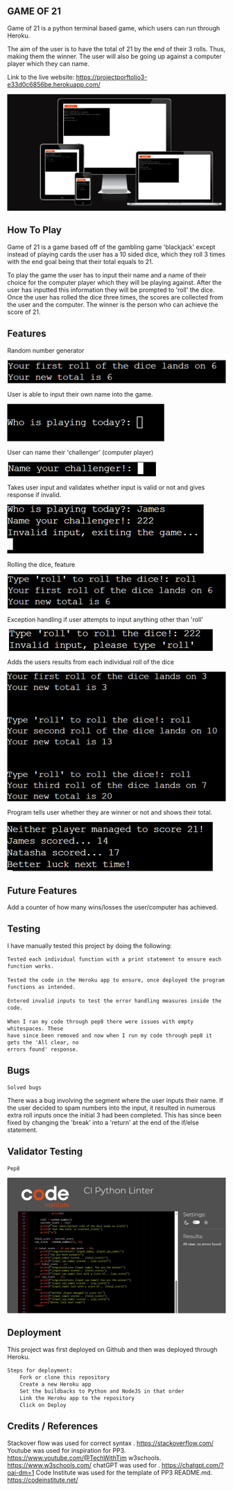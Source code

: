 ## GAME OF 21

Game of 21 is a python terminal based game, which users can run through Heroku.

The aim of the user is to have the total of 21 by the end of their 3 rolls. Thus, making them the winner. The user will also be going up against a computer player which they can name.

Link to the live website:
    https://projectporftolio3-e33d0c6856be.herokuapp.com/

![Image of the live site deployed on Heroku](assets/docs/image-of-live-site.PNG)

## How To Play

Game of 21 is a game based off of the gambling game 'blackjack' except instead of playing cards the user has a 10 sided dice, which they roll 3 times with the end goal being that 
their total equals to 21. 

To play the game the user has to input their name and a name of their choice for the computer
player which they will be playing against. After the user has inputted this information they will be prompted to 'roll' the dice. Once the user has rolled the dice three times, the scores are collected from the user and the computer. The winner is the person who can achieve the score of 21. 

## Features

Random number generator

![Image of random number being generated](assets/docs/random-num.PNG)

User is able to input their own name into the game.

![Image of the prompt for user to input their name](assets/docs/image-player-name.PNG)

User can name their 'challenger' (computer player)

![Image of the prompt for the user to input a name for their 'challenger'](assets/docs/image-computer-name.PNG)

Takes user input and validates whether input is valid or not and gives response if invalid.

![Image of invalid name input](assets/docs/image-invalid-input.PNG)

Rolling the dice, feature

![Image of the dice once rolled](assets/docs/image-of-roll.PNG)

Exception handling if user attempts to input anything other than 'roll'

![Image of the outcome of an invalid attempt at rolling the dice](assets/docs/image-invalid-roll.PNG)

Adds the users results from each individual roll of the dice

![Image of the total number from the users 3 rolls](assets/docs/image-total-amount.PNG)

Program tells user whether they are winner or not and shows their total.

![Image of the results from the users rolls and the computers score](assets/docs/image-outcome.PNG)

## Future Features

Add a counter of how many wins/losses the user/computer has achieved.

## Testing

I have manually tested this project by doing the following:

    Tested each individual function with a print statement to ensure each function works.

    Tested the code in the Heroku app to ensure, once deployed the program functions as intended.

    Entered invalid inputs to test the error handling measures inside the code.

    When I ran my code through pep8 there were issues with empty whitespaces. These 
    have since been removed and now when I run my code through pep8 it gets the 'All clear, no
    errors found' response. 



## Bugs

    Solved bugs

   There was a bug involving the segment where the user inputs their name.
   If the user decided to spam numbers into the input, it resulted in numerous
   extra roll inputs once the initial 3 had been completed. This has since been
   fixed by changing the 'break' into a 'return' at the end of the if/else statement.

## Validator Testing

    Pep8

![Image of results from pep8](assets/docs/pep8-results.PNG)    

## Deployment

This project was first deployed on Github and then was deployed through Heroku.

    Steps for deployment:
        Fork or clone this repository
        Create a new Heroku app
        Set the buildbacks to Python and NodeJS in that order
        Link the Heroku app to the repository
        Click on Deploy



## Credits / References

Stackover flow was used for correct syntax . https://stackoverflow.com/
Youtube was used for inspiration for PP3. https://www.youtube.com/@TechWithTim
w3schools. https://www.w3schools.com/
chatGPT was used for . https://chatgpt.com/?oai-dm=1
Code Institute was used for the template of PP3 README.md. https://codeinstitute.net/